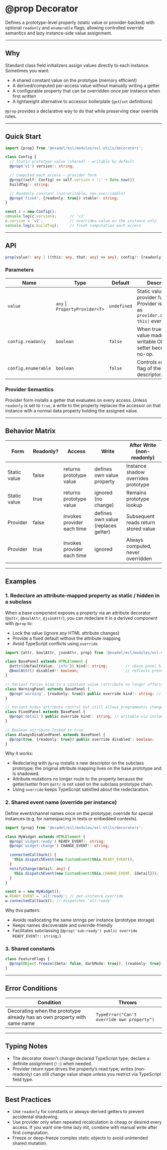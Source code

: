 # @prop Decorator

Defines a prototype-level property (static value or provider-backed) with optional `readonly` and `enumerable` flags, allowing controlled override semantics and lazy instance-side value assignment.

---
## Why
Standard class field initializers assign values directly to each instance. Sometimes you want:
- A shared constant value on the prototype (memory efficient)
- A derived/computed per-access value without manually writing a getter
- A configurable property that can be overridden once per instance when first written
- A lightweight alternative to accessor boilerplate (`get`/`set` definitions)

`@prop` provides a declarative way to do that while preserving clear override rules.

---
## Quick Start
```ts
import {prop} from '@exadel/esl/modules/esl-utils/decorators';

class Config {
  // Static prototype value (shared) — writable by default
  @prop('v1') version!: string;

  // Computed each access — provider form
  @prop((self: Config) => self.version + ':' + Date.now())
  buildTag!: string;

  // Readonly constant (non-writable, non-overridable)
  @prop('fixed', {readonly: true}) stable!: string;
}

const c = new Config();
console.log(c.version);      // 'v1'
c.version = 'v2';            // overrides value on the instance only
console.log(c.buildTag);     // fresh computation each access
```

---
## API
```ts
prop(value?: any | ((this: any, that: any) => any), config?: {readonly?: boolean; enumerable?: boolean;}): PropertyDecorator;
```

### Parameters
| Name | Type | Default | Description |
|------|------|---------|-------------|
| `value` | `any` \| `PropertyProvider<T>` | `undefined` | Static value or provider function. Provider is invoked as `provider.call(this, this)` every access. |
| `config.readonly` | `boolean` | `false` | When true: static value made non-writable OR provider setter becomes a no-op. |
| `config.enumerable` | `boolean` | `false` | Controls `enumerable` flag of the defined descriptor. |

### Provider Semantics
Provider form installs a getter that evaluates on every access. Unless `readonly` is set to `true`, a write to the property replaces the accessor on that instance with a normal data property holding the assigned value.

---
## Behavior Matrix
| Form | Readonly? | Access | Write | After Write (non-readonly) |
|------|-----------|--------|-------|----------------------------|
| Static value | false | returns prototype value | defines own value property | Instance shadow overrides prototype |
| Static value | true  | returns prototype value | ignored (no change) | Remains prototype lookup |
| Provider     | false | invokes provider each time | defines own value (replaces getter) | Subsequent reads return stored value |
| Provider     | true  | invokes provider each time | ignored | Always computed, never overridden |

---
## Examples
### 1. Redeclare an attribute‑mapped property as static / hidden in a subclass
When a base component exposes a property via an attribute decorator (`@attr`, `@boolAttr`, `@jsonAttr`), you can redeclare it in a derived component with `@prop` to:
- Lock the value (ignore any HTML attribute changes)
- Provide a fixed default without the attribute mapping
- Avoid TypeScript conflicts using `override`

```ts
import {attr, boolAttr, jsonAttr, prop} from '@exadel/esl/modules/esl-utils/decorators';

class BasePanel extends HTMLElement {
  @attr({defaultValue: 'info'}) kind!: string;        // <base-panel kind="warning"> supported
  @boolAttr() disabled!: boolean;                     // reflects presence of attribute
}

// Variant forces kind to a constant value (attribute no longer affects it)
class WarningPanel extends BasePanel {
  @prop('warning', {readonly: true}) public override kind!: string; // constant & non-writable
}

// Variant hides attribute control but still allows programmatic change
class FixedPanel extends BasePanel {
  @prop('detail') public override kind!: string; // writable via instance.kind = '...' but not via attribute
}

// Boolean attribute locked to true
class AlwaysDisabledPanel extends BasePanel {
  @prop(true, {readonly: true}) public override disabled!: boolean;
}
```
Why it works:
- Redeclaring with `@prop` installs a new descriptor on the subclass prototype; the original attribute mapping lives on the base prototype and is shadowed.
- Attribute mutations no longer route to the property because the getter/setter from `@attr` is not used on the subclass prototype chain.
- Using `override` keeps TypeScript satisfied about the redeclaration.

### 2. Shared event name (override per instance)
Define event/channel names once on the prototype; override for special instances (e.g. for namespacing in tests or embedded contexts).
```ts
import {prop} from '@exadel/esl/modules/esl-utils/decorators';

class MyWidget extends HTMLElement {
  @prop('widget:ready') READY_EVENT!: string;
  @prop('widget:change') CHANGE_EVENT!: string;

  connectedCallback() {
    this.dispatchEvent(new CustomEvent(this.READY_EVENT));
  }
  notifyChange(detail: any) {
    this.dispatchEvent(new CustomEvent(this.CHANGE_EVENT, {detail}));
  }
}

const w = new MyWidget();
w.READY_EVENT = 'alt:ready'; // per-instance override
w.connectedCallback(); // dispatches 'alt:ready'
```
Why this pattern:
- Avoids reallocating the same strings per instance (prototype storage)
- Keeps names discoverable and override-friendly
- Facilitates subclassing (`@prop('sub:ready') public override READY_EVENT!: string;`)

### 3. Shared constants
```ts
class FeatureFlags {
  @prop(Object.freeze({beta: false, darkMode: true}), {readonly: true}) FLAGS!: Readonly<Record<string, boolean>>;
}
```

---
## Error Conditions
| Condition | Throws |
|-----------|-------|
| Decorating when the prototype already has an own property with same name | `TypeError("Can't override own property")` |

---
## Typing Notes
- The decorator doesn't change declared TypeScript type; declare a definite assignment (`!:`) when needed.
- Provider return type drives the property’s read type; writes (non-readonly) can still change value shape unless you restrict via TypeScript field type.

---
## Best Practices
- Use `readonly` for constants or always-derived getters to prevent accidental shadowing.
- Use provider only when repeated recalculation is cheap or desired every access. If you want one-time lazy init, combine with manual write after first computation.
- Freeze or deep-freeze complex static objects to avoid unintended shared mutation.

